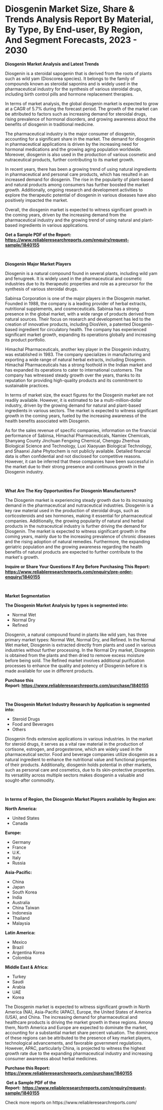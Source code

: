 <p><h1>Diosgenin Market Size, Share & Trends Analysis Report By Material, By Type, By End-user, By Region, And Segment Forecasts, 2023 - 2030</h1></p><p><strong>Diosgenin Market Analysis and Latest Trends</strong></p>
<p><p>Diosgenin is a steroidal sapogenin that is derived from the roots of plants such as wild yam (Dioscorea species). It belongs to the family of compounds known as steroidal saponins and is widely used in the pharmaceutical industry for the synthesis of various steroidal drugs, including birth control pills and hormone replacement therapies.</p><p>In terms of market analysis, the global diosgenin market is expected to grow at a CAGR of 5.7% during the forecast period. The growth of the market can be attributed to factors such as increasing demand for steroidal drugs, rising prevalence of hormonal disorders, and growing awareness about the benefits of diosgenin in traditional medicine.</p><p>The pharmaceutical industry is the major consumer of diosgenin, accounting for a significant share in the market. The demand for diosgenin in pharmaceutical applications is driven by the increasing need for hormonal medications and the growing aging population worldwide. Moreover, diosgenin is also used in the production of various cosmetic and nutraceutical products, further contributing to its market growth.</p><p>In recent years, there has been a growing trend of using natural ingredients in pharmaceutical and personal care products, which has resulted in an increased demand for diosgenin. The rise in the popularity of plant-based and natural products among consumers has further boosted the market growth. Additionally, ongoing research and development activities to explore the therapeutic potential of diosgenin in various diseases have also positively impacted the market.</p><p>Overall, the diosgenin market is expected to witness significant growth in the coming years, driven by the increasing demand from the pharmaceutical industry and the growing trend of using natural and plant-based ingredients in various applications.</p></p>
<p><strong>Get a Sample PDF of the Report:&nbsp; <a href="https://www.reliableresearchreports.com/enquiry/request-sample/1840155">https://www.reliableresearchreports.com/enquiry/request-sample/1840155</a></strong></p>
<p>&nbsp;</p>
<p><strong>Diosgenin Major Market Players</strong></p>
<p><p>Diosgenin is a natural compound found in several plants, including wild yam and fenugreek. It is widely used in the pharmaceutical and cosmetic industries due to its therapeutic properties and role as a precursor for the synthesis of various steroidal drugs. </p><p>Sabinsa Corporation is one of the major players in the Diosgenin market. Founded in 1988, the company is a leading provider of herbal extracts, nutritional supplements, and cosmeceuticals. Sabinsa has a strong presence in the global market, with a wide range of products derived from natural sources. Their focus on research and development has led to the creation of innovative products, including DiosVein, a patented Diosgenin-based ingredient for circulatory health. The company has experienced significant market growth, expanding its operations globally and increasing its product portfolio.</p><p>Himachal Pharmaceuticals, another key player in the Diosgenin industry, was established in 1983. The company specializes in manufacturing and exporting a wide range of natural herbal extracts, including Diosgenin. Himachal Pharmaceuticals has a strong foothold in the Indian market and has expanded its operations to cater to international customers. The company has witnessed steady growth over the years, thanks to its reputation for providing high-quality products and its commitment to sustainable practices.</p><p>In terms of market size, the exact figures for the Diosgenin market are not readily available. However, it is estimated to be a multi-million-dollar industry, driven by the growing demand for natural and plant-based ingredients in various sectors. The market is expected to witness significant growth in the coming years, fueled by the increasing awareness of the health benefits associated with Diosgenin. </p><p>As for the sales revenue of specific companies, information on the financial performance of Sabinsa, Himachal Pharmaceuticals, Namiex Chemicals, Shanyang County Jinchuan Fengxing Chemical, Chenggu Zhenhua Biological Science and Technology, Luxi Xiaoyuan Biological Technology, and Shaanxi Jiahe Phytochem is not publicly available. Detailed financial data is often confidential and not disclosed for competitive reasons. However, it can be inferred that these companies have been successful in the market due to their strong presence and continuous growth in the Diosgenin industry.</p></p>
<p>&nbsp;</p>
<p><strong>What Are The Key Opportunities For Diosgenin Manufacturers?</strong></p>
<p><p>The Diosgenin market is experiencing steady growth due to its increasing demand in the pharmaceutical and nutraceutical industries. Diosgenin is a key raw material used in the production of steroidal drugs, such as corticosteroids and sex hormones, making it essential for pharmaceutical companies. Additionally, the growing popularity of natural and herbal products in the nutraceutical industry is further driving the demand for Diosgenin. The market is expected to witness significant growth in the coming years, mainly due to the increasing prevalence of chronic diseases and the rising adoption of natural remedies. Furthermore, the expanding geriatric population and the growing awareness regarding the health benefits of natural products are expected to further contribute to the market's growth.</p></p>
<p><strong>Inquire or Share Your Questions If Any Before Purchasing This Report: <a href="https://www.reliableresearchreports.com/enquiry/pre-order-enquiry/1840155">https://www.reliableresearchreports.com/enquiry/pre-order-enquiry/1840155</a></strong></p>
<p>&nbsp;</p>
<p><strong>Market Segmentation</strong></p>
<p><strong>The Diosgenin Market Analysis by types is segmented into:</strong></p>
<p><ul><li>Normal Wet</li><li>Normal Dry</li><li>Refined</li></ul></p>
<p><p>Diosgenin, a natural compound found in plants like wild yam, has three primary market types: Normal Wet, Normal Dry, and Refined. In the Normal Wet market, Diosgenin is extracted directly from plants and used in various industries without further processing. In the Normal Dry market, Diosgenin is obtained from the plants and then dried to remove excess moisture before being sold. The Refined market involves additional purification processes to enhance the quality and potency of Diosgenin before it is made available for use in different products.</p></p>
<p><strong>Purchase this Report:&nbsp;<a href="https://www.reliableresearchreports.com/purchase/1840155">https://www.reliableresearchreports.com/purchase/1840155</a></strong></p>
<p>&nbsp;</p>
<p><strong>The Diosgenin Market Industry Research by Application is segmented into:</strong></p>
<p><ul><li>Steroid Drugs</li><li>Food and Beverages</li><li>Others</li></ul></p>
<p><p>Diosgenin finds extensive applications in various industries. In the market for steroid drugs, it serves as a vital raw material in the production of cortisone, estrogen, and progesterone, which are widely used in the pharmaceutical sector. Food and beverage companies utilize diosgenin as a natural ingredient to enhance the nutritional value and functional properties of their products. Additionally, diosgenin holds potential in other markets, such as personal care and cosmetics, due to its skin-protective properties. Its versatility across multiple sectors makes diosgenin a valuable and sought-after commodity.</p></p>
<p>&nbsp;</p>
<p><strong>In terms of Region, the Diosgenin Market Players available by Region are:</strong></p>
<p>
    <p> <strong> North America: </strong>
        <ul>
            <li>United States</li>
            <li>Canada</li>
        </ul>
        </p> 
    <p> <strong> Europe: </strong>
        <ul>
            <li>Germany</li>
            <li>France</li>
            <li>U.K.</li>
            <li>Italy</li>
            <li>Russia</li>
        </ul>
        </p> 
    <p> <strong> Asia-Pacific: </strong>
        <ul>
            <li>China</li>
            <li>Japan</li>
            <li>South Korea</li>
            <li>India</li>
            <li>Australia</li>
            <li>China Taiwan</li>
            <li>Indonesia</li>
            <li>Thailand</li>
            <li>Malaysia</li>
        </ul>
        </p> 
    <p> <strong> Latin America: </strong>
        <ul>
            <li>Mexico</li>
            <li>Brazil</li>
            <li>Argentina Korea</li>
            <li>Colombia</li>
        </ul>
        </p> 
    <p> <strong> Middle East & Africa: </strong>
        <ul>
            <li>Turkey</li>
            <li>Saudi</li>
            <li>Arabia</li>
            <li>UAE</li>
            <li>Korea</li>
        </ul>
    </p>
    </p>
<p><p>The Diosgenin market is expected to witness significant growth in North America (NA), Asia-Pacific (APAC), Europe, the United States of America (USA), and China. The increasing demand for pharmaceutical and healthcare products is driving the market growth in these regions. Among them, North America and Europe are expected to dominate the market, accounting for a substantial market share percent valuation. The dominance of these regions can be attributed to the presence of key market players, technological advancements, and favorable government regulations. However, APAC, particularly China, is projected to witness the highest growth rate due to the expanding pharmaceutical industry and increasing consumer awareness about herbal medicines.</p></p>
<p><strong>Purchase this Report: <a href="https://www.reliableresearchreports.com/purchase/1840155">https://www.reliableresearchreports.com/purchase/1840155</a></strong></p>
<p>&nbsp;<strong>Get a Sample PDF of the Report:&nbsp;&nbsp;<a href="https://www.reliableresearchreports.com/enquiry/request-sample/1840155">https://www.reliableresearchreports.com/enquiry/request-sample/1840155</a></strong></p>
<p><strong></strong></p>
<p>Check more reports on https://www.reliableresearchreports.com/</p>